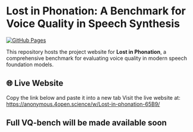 # Lost in Phonation: A Benchmark for Voice Quality in Speech Synthesis

[![GitHub Pages](https://img.shields.io/badge/GitHub-Pages-blue)](https://anonymous.4open.science/w/Lost-in-phonation-65B9/)

This repository hosts the project website for **Lost in Phonation**, a comprehensive benchmark for evaluating voice quality in modern speech foundation models.

## 🌐 Live Website
Copy the link below and paste it into a new tab
Visit the live website at: https://anonymous.4open.science/w/Lost-in-phonation-65B9/

## Full VQ-bench will be made available soon
